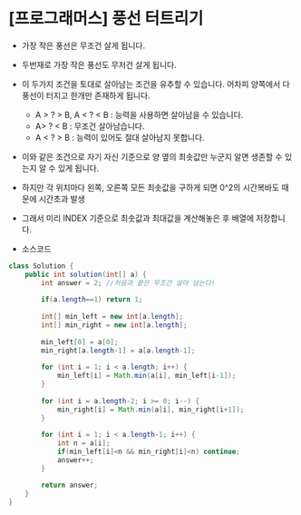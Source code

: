 # [프로그래머스] 풍선 터트리기

- 가장 작은 풍선은 무조건 살게 됩니다.
- 두번재로 가장 작은 풍선도 무저건 살게 됩니다.
- 이 두가지 조건을 토대로 살아남는 조건을 유추할 수 있습니다. 어차피 양쪽에서 다 풍선이 터지고 한개만 존재하게 됩니다.
  - A > ? > B, A < ? < B : 능력을 사용하면 살아남을 수 있습니다.
  - A> ? < B : 무조건 살아남습니다.
  - A < ? > B : 능력이 있어도 절대 살아남지 못합니다.
- 이와 같은 조건으로 자기 자신 기준으로 양 옆의 최솟값만 누군지 알면 생존할 수 있는지 알 수 있게 됩니다.
- 하지만 각 위치마다 왼쪽, 오른쪽 모든 최솟값을 구하게 되면 0^2의 시간복바도 때문에 시간초과 발생
- 그래서 미리 INDEX 기준으로 최솟값과 최대값을 계산해놓은 후 배열에 저장합니다.



- 소스코드

```java
class Solution {
    public int solution(int[] a) {
        int answer = 2; //처음과 끝은 무조건 살아 남는다!
        
        if(a.length==1) return 1;
        
        int[] min_left = new int[a.length];
        int[] min_right = new int[a.length];
        
        min_left[0] = a[0];
        min_right[a.length-1] = a[a.length-1];
        
        for (int i = 1; i < a.length; i++) {
			min_left[i] = Math.min(a[i], min_left[i-1]);
		}
        
        for (int i = a.length-2; i >= 0; i--) {
			min_right[i] = Math.min(a[i], min_right[i+1]);
		}
        
        for (int i = 1; i < a.length-1; i++) {
        	int n = a[i];
			if(min_left[i]<n && min_right[i]<n) continue;
			answer++;
		}

        return answer;
    }
}
```

